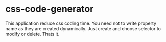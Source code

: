 # css-code-generator
This application reduce css coding time. You need not to write property name as they are created dynamically. Just create and choose selector to modify or delete. Thats it.

